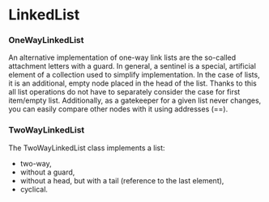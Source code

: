 # LinkedList

### OneWayLinkedList
An alternative implementation of one-way link lists are the so-called attachment letters with a guard.
In general, a sentinel is a special, artificial element of a collection used to simplify implementation. In the case of lists,
it is an additional, empty node placed in the head of the list. Thanks to this
all list operations do not have to separately consider the case for
first item/empty list. Additionally, as a gatekeeper for a given list
never changes, you can easily compare other nodes with it using
addresses (==).

### TwoWayLinkedList
The TwoWayLinkedList<E> class implements a list:
- two-way,
- without a guard,
- without a head, but with a tail (reference to the last element),
- cyclical.
